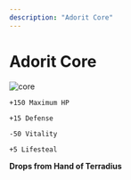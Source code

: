 ```yaml
---
description: "Adorit Core"
---
```


# Adorit Core

![core](https://vwiki.valorserver.com/api/item/picture/adorit%20core)

    +150 Maximum HP

    +15 Defense

    -50 Vitality

    +5 Lifesteal

**Drops from Hand of Terradius** 